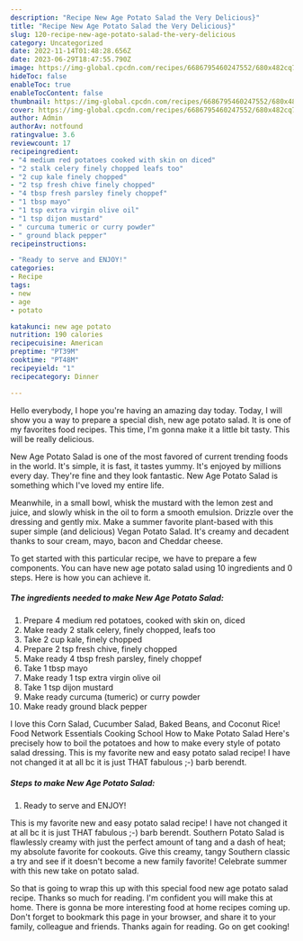 ```yaml
---
description: "Recipe New Age Potato Salad the Very Delicious}"
title: "Recipe New Age Potato Salad the Very Delicious}"
slug: 120-recipe-new-age-potato-salad-the-very-delicious
category: Uncategorized
date: 2022-11-14T01:48:28.656Z
date: 2023-06-29T18:47:55.790Z
image: https://img-global.cpcdn.com/recipes/6686795460247552/680x482cq70/new-age-potato-salad-recipe-main-photo.jpg
hideToc: false
enableToc: true
enableTocContent: false
thumbnail: https://img-global.cpcdn.com/recipes/6686795460247552/680x482cq70/new-age-potato-salad-recipe-main-photo.jpg
cover: https://img-global.cpcdn.com/recipes/6686795460247552/680x482cq70/new-age-potato-salad-recipe-main-photo.jpg
author: Admin
authorAv: notfound
ratingvalue: 3.6
reviewcount: 17
recipeingredient:
- "4 medium red potatoes cooked with skin on diced"
- "2 stalk celery finely chopped leafs too"
- "2 cup kale finely chopped"
- "2 tsp fresh chive finely chopped"
- "4 tbsp fresh parsley finely choppef"
- "1 tbsp mayo"
- "1 tsp extra virgin olive oil"
- "1 tsp dijon mustard"
- " curcuma tumeric or curry powder"
- " ground black pepper"
recipeinstructions:

- "Ready to serve and ENJOY!"
categories:
- Recipe
tags:
- new
- age
- potato

katakunci: new age potato 
nutrition: 190 calories
recipecuisine: American
preptime: "PT39M"
cooktime: "PT48M"
recipeyield: "1"
recipecategory: Dinner

---
```



Hello everybody, I hope you're having an amazing day today. Today, I will show you a way to prepare a special dish, new age potato salad. It is one of my favorites food recipes. This time, I'm gonna make it a little bit tasty. This will be really delicious.

New Age Potato Salad is one of the most favored of current trending foods in the world. It's simple, it is fast, it tastes yummy. It's enjoyed by millions every day. They're fine and they look fantastic. New Age Potato Salad is something which I've loved my entire life.

Meanwhile, in a small bowl, whisk the mustard with the lemon zest and juice, and slowly whisk in the oil to form a smooth emulsion. Drizzle over the dressing and gently mix. Make a summer favorite plant-based with this super simple (and delicious) Vegan Potato Salad. It&#39;s creamy and decadent thanks to sour cream, mayo, bacon and Cheddar cheese.


To get started with this particular recipe, we have to prepare a few components. You can have new age potato salad using 10 ingredients and 0 steps. Here is how you can achieve it.

<!--inarticleads1-->

##### The ingredients needed to make New Age Potato Salad:

1. Prepare 4 medium red potatoes, cooked with skin on, diced
1. Make ready 2 stalk celery, finely chopped, leafs too
1. Take 2 cup kale, finely chopped
1. Prepare 2 tsp fresh chive, finely chopped
1. Make ready 4 tbsp fresh parsley, finely choppef
1. Take 1 tbsp mayo
1. Make ready 1 tsp extra virgin olive oil
1. Take 1 tsp dijon mustard
1. Make ready  curcuma (tumeric) or curry powder
1. Make ready  ground black pepper


I love this Corn Salad, Cucumber Salad, Baked Beans, and Coconut Rice! Food Network Essentials Cooking School How to Make Potato Salad Here&#39;s precisely how to boil the potatoes and how to make every style of potato salad dressing. This is my favorite new and easy potato salad recipe! I have not changed it at all bc it is just THAT fabulous ;-) barb berendt. 

<!--inarticleads2-->

##### Steps to make New Age Potato Salad:


1. Ready to serve and ENJOY!

This is my favorite new and easy potato salad recipe! I have not changed it at all bc it is just THAT fabulous ;-) barb berendt. Southern Potato Salad is flawlessly creamy with just the perfect amount of tang and a dash of heat; my absolute favorite for cookouts. Give this creamy, tangy Southern classic a try and see if it doesn&#39;t become a new family favorite! Celebrate summer with this new take on potato salad. 

So that is going to wrap this up with this special food new age potato salad recipe. Thanks so much for reading. I'm confident you will make this at home. There is gonna be more interesting food at home recipes coming up. Don't forget to bookmark this page in your browser, and share it to your family, colleague and friends. Thanks again for reading. Go on get cooking!
